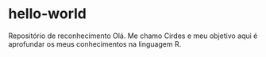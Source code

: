 # hello-world
Repositório de reconhecimento
Olá. Me chamo Cirdes e meu objetivo aqui é aprofundar os meus conhecimentos na linguagem R.
